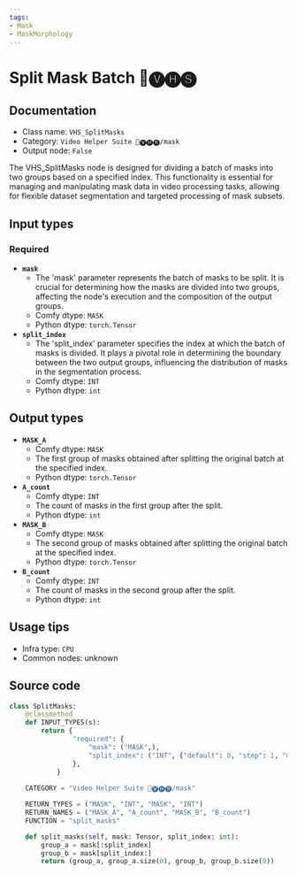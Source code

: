 ```yaml
---
tags:
- Mask
- MaskMorphology
---
```


# Split Mask Batch 🎥🅥🅗🅢
## Documentation
- Class name: `VHS_SplitMasks`
- Category: `Video Helper Suite 🎥🅥🅗🅢/mask`
- Output node: `False`

The VHS_SplitMasks node is designed for dividing a batch of masks into two groups based on a specified index. This functionality is essential for managing and manipulating mask data in video processing tasks, allowing for flexible dataset segmentation and targeted processing of mask subsets.
## Input types
### Required
- **`mask`**
    - The 'mask' parameter represents the batch of masks to be split. It is crucial for determining how the masks are divided into two groups, affecting the node's execution and the composition of the output groups.
    - Comfy dtype: `MASK`
    - Python dtype: `torch.Tensor`
- **`split_index`**
    - The 'split_index' parameter specifies the index at which the batch of masks is divided. It plays a pivotal role in determining the boundary between the two output groups, influencing the distribution of masks in the segmentation process.
    - Comfy dtype: `INT`
    - Python dtype: `int`
## Output types
- **`MASK_A`**
    - Comfy dtype: `MASK`
    - The first group of masks obtained after splitting the original batch at the specified index.
    - Python dtype: `torch.Tensor`
- **`A_count`**
    - Comfy dtype: `INT`
    - The count of masks in the first group after the split.
    - Python dtype: `int`
- **`MASK_B`**
    - Comfy dtype: `MASK`
    - The second group of masks obtained after splitting the original batch at the specified index.
    - Python dtype: `torch.Tensor`
- **`B_count`**
    - Comfy dtype: `INT`
    - The count of masks in the second group after the split.
    - Python dtype: `int`
## Usage tips
- Infra type: `CPU`
- Common nodes: unknown


## Source code
```python
class SplitMasks:
    @classmethod
    def INPUT_TYPES(s):
        return {
                "required": {
                    "mask": ("MASK",),
                    "split_index": ("INT", {"default": 0, "step": 1, "min": BIGMIN, "max": BIGMAX}),
                },
            }
    
    CATEGORY = "Video Helper Suite 🎥🅥🅗🅢/mask"

    RETURN_TYPES = ("MASK", "INT", "MASK", "INT")
    RETURN_NAMES = ("MASK_A", "A_count", "MASK_B", "B_count")
    FUNCTION = "split_masks"

    def split_masks(self, mask: Tensor, split_index: int):
        group_a = mask[:split_index]
        group_b = mask[split_index:]
        return (group_a, group_a.size(0), group_b, group_b.size(0))

```
